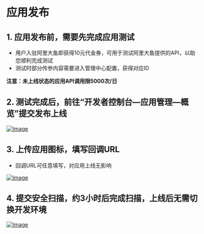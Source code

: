 # 应用发布

## 1. 应用发布前，需要先完成应用测试
- 用户入驻阿里大鱼即获得10元代金券，可用于测试阿里大鱼提供的API，以助您顺利完成测试
- 测试时部分传参内容需要进入管理中心配置，获得对应ID  

**注意：未上线状态的应用API调用限5000次/日**

## 2. 测试完成后，前往“开发者控制台—应用管理—概览”提交发布上线

[![Image](http://img.alicdn.com/tps/TB1IcCZJVXXXXX2XVXXXXXXXXXX-1440-462.png)](http://img.alicdn.com/tps/TB1IcCZJVXXXXX2XVXXXXXXXXXX-1440-462.png)

## 3. 上传应用图标，填写回调URL
- 回调URL可任意填写，对应用上线无影响

[![Image](http://img.alicdn.com/tps/TB10q17JVXXXXbPXFXXXXXXXXXX-1440-717.png)](http://img.alicdn.com/tps/TB10q17JVXXXXbPXFXXXXXXXXXX-1440-717.png)

## 4. 提交安全扫描，约3小时后完成扫描，上线后无需切换开发环境

[![Image](http://img.alicdn.com/tps/TB1V0O9JVXXXXagXFXXXXXXXXXX-1439-452.png)](http://img.alicdn.com/tps/TB1V0O9JVXXXXagXFXXXXXXXXXX-1439-452.png)
